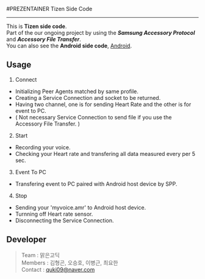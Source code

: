 #PREZENTAINER Tizen Side Code
***  
This is **Tizen side code**.  
Part of the our ongoing project by using the __*Samsung Accessory Protocol*__ and __*Accessory File Transfer*__.  
You can also see the **Android side code**, [Android](https://github.com/quki/PREZENTAINER/tree/master/Android/PreZenTainer).

## Usage
1. Connect
 * Initializing Peer Agents matched by same profile.
 * Creating a Service Connection and socket to be returned.
 * Having two channel, one is for sending Heart Rate and the other is for event to PC. 
 * ( Not necessary Service Connection to send file if you use the Accessory File Transfer. )
 
2. Start
 * Recording your voice.
 * Checking your Heart rate and transfering all data measured every per 5 sec.
 
3. Event To PC
 * Transfering event to PC paired with Android host device by SPP.
 
4. Stop
 * Sending your 'myvoice.amr' to Android host device.
 * Turnning off Heart rate sensor.
 * Disconnecting the Service Connection.  
 
## Developer
>Team : 맑은고딕  
Members : 김형곤, 오승호, 이병근, 최요한  
Contact : quki09@naver.com


